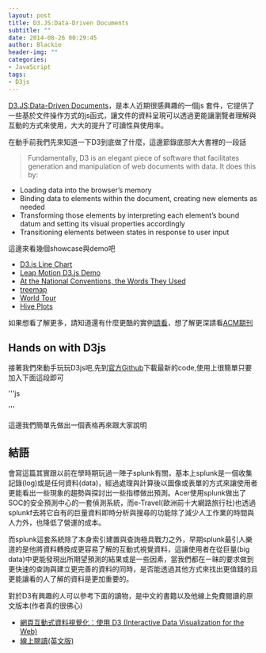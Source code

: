 ```yaml
---
layout: post
title: D3.JS:Data-Driven Documents
subtitle: ""
date: 2014-08-26 00:29:45
author: Blackie
header-img: ""
categories:
- JavaScript
tags:
- D3js
---
```


[D3.JS:Data-Driven Documents](https://github.com/mbostock/d3/wiki)，是本人近期很感興趣的一個js 套件，它提供了一些基於文件操作方式的js函式，讓文件的資料呈現可以透過更能讓瀏覽者理解與互動的方式來使用，大大的提升了可讀性與使用率。

<!-- More -->

在動手前我們先來知道一下D3到底做了什麼，這邊節錄底部大大書裡的一段話

>Fundamentally, D3 is an elegant piece of software that facilitates generation and manipulation of web documents with data. It does this by:

- Loading data into the browser’s memory
- Binding data to elements within the document, creating new elements as needed
- Transforming those elements by interpreting each element’s bound datum and setting its visual properties accordingly
- Transitioning elements between states in response to user input

這邊來看幾個showcase與demo吧

- [D3.js Line Chart](http://www.youtube.com/watch?v=1_LDH1T1D1Y)
- [Leap Motion D3.js Demo](http://www.youtube.com/watch?v=qYEHt_ykDR0)
- [At the National Conventions, the Words They Used](http://www.nytimes.com/interactive/2012/09/06/us/politics/convention-word-counts.html?_r=0)
- [treemap](http://mbostock.github.io/d3/talk/20111018/treemap.html)
- [World Tour](http://bl.ocks.org/mbostock/4183330)
- [Hive Plots](http://bost.ocks.org/mike/hive/)


如果想看了解更多，請知道還有什麼更酷的實例[請看](https://github.com/mbostock/d3/wiki/Gallery)，想了解更深請看[ACM期刊](http://dl.acm.org/citation.cfm?id=2068631)

## Hands on with D3js

接著我們來動手玩玩D3js吧,先到[官方Github](https://github.com/mbostock/d3/wiki)下載最新的code,使用上很簡單只要加入下面這段即可

'''js
<script src="http://d3js.org/d3.v3.min.js" charset="utf-8"></script>
'''

這邊我們簡單先做出一個表格再來跟大家說明

## 結語

會寫這篇其實跟以前在學時期玩過一陣子splunk有關，基本上splunk是一個收集記錄(log)或是任何資料(data)，經過處理與計算後以圖像或表單的方式來讓使用者更能看出一些現象的趨勢與探討出一些指標做出預測。Acer使用splunk做出了SOC的安全預測中心的一套偵測系統，而e-Travel(歐洲前十大網路旅行社)也透過splunkf去將它自有的巨量資料即時分析與搜尋的功能除了減少人工作業的時間與人力外，也降低了營運的成本。

而splunk這套系統除了本身索引建置與查詢極具戰力之外，早期splunk最引人樂道的是他將資料轉換成更容易了解的互動式視覺資料，這讓使用者在從巨量(big data)中更能發現出所期望預測的結果或是一些因素，當我們都在ㄧ昧的要求做到更快速的查詢與建立更完善的資料的同時，是否能透過其他方式來找出更值錢的且更能讓看的人了解的資料是更加重要的。

對於D3有興趣的人可以參考下面的讀物，是中文的書籍以及他線上免費閱讀的原文版本(作者真的很佛心)

- [網頁互動式資料視覺化：使用 D3 (Interactive Data Visualization for the Web)](http://www.tenlong.com.tw/items/9862769858?item_id=887625)
- [線上閱讀(英文版)](http://chimera.labs.oreilly.com/books/1230000000345/index.html)